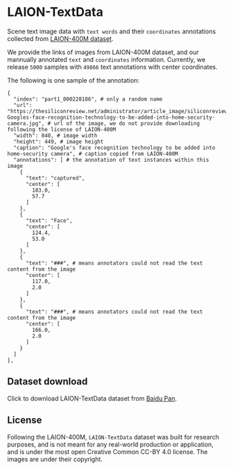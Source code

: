 # LAION-TextData
Scene text image data with `text words` and their `coordinates` annotations collected from [LAION-400M dataset](https://laion.ai/blog/laion-400-open-dataset/).

We provide the links of images from LAION-400M dataset, and our mannually annotated `text` and `coordinates` information. Currently, we release `5000` samples with `49866` text annotations with center coordinates.

The following is one sample of the annotation:

```
{
  "index": "part1_000228186", # only a random name
  "url": "https://thesiliconreview.net/administrator/article_image/siliconreview-Googles-face-recognition-technology-to-be-added-into-home-security-camera.jpg", # url of the image, we do not provide downloading following the license of LAION-400M
  "width": 840, # image width
  "height": 449, # image height
  "caption": "Google's face recognition technology to be added into home-security camera", # caption copied from LAION-400M
  "annotations": [ # the annotation of text instances within this image
    {
      "text": "captured",
      "center": [
        183.0,
        57.7
      ]
    },
    {
      "text": "Face",
      "center": [
        124.4,
        53.0
      ]
    },
    {
      "text": "###", # means annotators could not read the text content from the image
      "center": [
        117.0,
        2.0
      ]
    },
    {
      "text": "###", # means annotators could not read the text content from the image
      "center": [
        166.0,
        2.0
      ]
    }
  ]
},
```

## Dataset download

Click to download LAION-TextData dataset from [Baidu Pan](https://pan.baidu.com/s/1bP6_yawegbAAfTOfIURO7A?pwd=q6mb).

## License
Following the LAION-400M, `LAION-TextData` dataset was built for research purposes, and is not meant for any real-world production or application, and is under the most open Creative Common CC-BY 4.0 license. The images are under their copyright.
